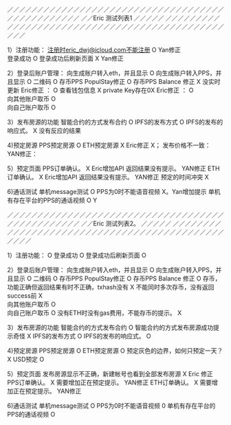 
／／／／／／／／／／／／／／／／／／／／／／／／／／／／／／／／／／／／／／／／／／／／／／／／
／／Eric 测试列表1                                                       ／／／／／
／／／／／／／／／／／／／／／／／／／／／／／／／／／／／／／／／／／／／／／／／／／／／／／／

1）注册功能：
注册时eric_dwj@icloud.com不能注册           	O  Yan修正   
登录成功                                   	O
登录成功后刷新页面                           	X  Yan修正            


2）登录后账户管理： 
向生成账户转入eth，并且显示                   	O
向生成账户转入PPS，并且显示                   	O
二维码                                     	O
存币PPS PopulStay修正							O
存币PPS Balance  修正							X  没实时更新				Eric修正 ：  O
查看钱包信息                                  X  private Key存在0X		Eric修正 ：  O				
向其他账户取币									O	
向自己账户取币									O		


3）发布房源的功能
智能合约的方式发布合约                          O
IPFS的发布方式                                O
IPFS的发布的响应式。                           X 没有反应的结果

4)预定房源
PPS预定房源                                   O
ETH预定房源                                   X Eric修正  X；  发布价格不一致： YAN修正：        


5）预定页面
PPS订单确认。                                 X Eric增加API  返回结果没有提示。 YAN修正
ETH订单确认。                                 X Eric增加API  返回结果没有提示。 YAN修正
预定的时间冲突									X

6)通话测试
单机message测试								O
PPS为0时不能语音视频							X。Yan增加提示
单机有存在平台的PPS的通话视频                   O  Y

／／／／／／／／／／／／／／／／／／／／／／／／／／／／／／／／／／／／／／／／／／／／／／／／
／／Eric 测试列表2。                                                      ／／／／／
／／／／／／／／／／／／／／／／／／／／／／／／／／／／／／／／／／／／／／／／／／／／／／／／


1）注册功能：                                 O
登录成功                                   	O
登录成功后刷新页面                           	O    


2）登录后账户管理： 
向生成账户转入eth，并且显示                   	O
向生成账户转入PPS，并且显示                   	O
二维码                                     	O
存币PPS PopulStay修正							O
存币PPS Balance  修正							O 
存币，功能正确但返回结果有时不正确，txhash没有		X
不能同时多次存币，没有返回success前              X                         
向其他账户取币									O	
向自己账户取币									O
没有ETH时没有gas费用，不能存币的提示。           X	


3）发布房源的功能
智能合约的方式发布合约                          O
智能合约的方式发布房源成功提示奇怪                X
IPFS的发布方式                                O
IPFS的发布的响应式。                           O 

4)预定房源
PPS预定房源                                   O
ETH预定房源                                   O
预定灰色的边界，如何只预定一天？                  X
USD预定                                      O

5）预定页面
发布房源显示不正确，新建帐号也看到全部发布房源      X Eric 修正
PPS订单确认。                                 X 需要增加正在预定提示。 YAN修正
ETH订单确认。                                 X 需要增加正在预定提示。 YAN修正

6)通话测试
单机message测试								O
PPS为0时不能语音视频							0
单机有存在平台的PPS的通话视频                   O  
